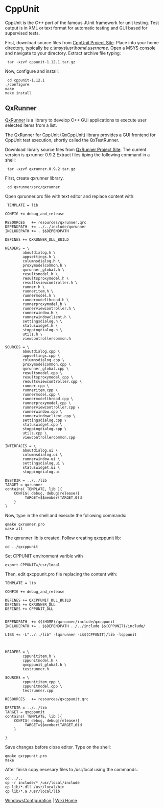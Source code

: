 # CppUnit #

CppUnit is the C++ port of the famous JUnit framework for unit testing. Test output is in XML or text format for automatic testing and GUI based for supervised tests.


First, download source files from [CppUnit Project Site](http://sourceforge.net/projects/cppunit/). Place into your home directory, typically be _c:\msys\usr\home\username_. Open a MSYS console and navigate to your directory. Extract archive file typing:
```
 tar -xzvf cppunit-1.12.1.tar.gz
```

Now, configure and install:
```
 cd cppunit-1.12.1
./configure
make 
make install
```

## QxRunner ##

[QxRunner](http://qxrunner.systest.ch/qxrunner/) is a library to develop C++ GUI applications to execute user selected items from a list.

The QxRunner for CppUnit (QxCppUnit) library provides a GUI frontend for CppUnit test execution, shortly called the QxTestRunner.

Download library source files from [QxRunner Project Site](http://qxrunner.systest.ch/common/download.htm). The current version is qxrunner 0.9.2.Extract files tiping the following command in a shell:
```
 tar -xzvf qxrunner.0.9.2.tar.gz
```

First, create qxrunner library.
```
 cd qxrunner/src/qxrunner
```

Open qxrunner.pro file with text editor and replace content with:
```
 TEMPLATE = lib

CONFIG += debug_and_release

RESOURCES   += resources/qxrunner.qrc
DEPENDPATH  += ../../include/qxrunner
INCLUDEPATH += . $$DEPENDPATH

DEFINES += QXRUNNER_DLL_BUILD

HEADERS = \
        aboutdialog.h \
        appsettings.h \
        columnsdialog.h \
        proxymodelcommon.h \
        qxrunner_global.h \
        resultsmodel.h \
        resultsproxymodel.h \
        resultsviewcontroller.h \
        runner.h \
        runneritem.h \
        runnermodel.h \
        runnermodelthread.h \
        runnerproxymodel.h \
        runnerviewcontroller.h \
        runnerwindow.h \
        runnerwindowclient.h \
        settingsdialog.h \
        statuswidget.h \
        stoppingdialog.h \
        utils.h \
        viewcontrollercommon.h
        
SOURCES = \
        aboutdialog.cpp \
        appsettings.cpp \
        columnsdialog.cpp \
        proxymodelcommon.cpp \
        qxrunner_global.cpp \
        resultsmodel.cpp \
        resultsproxymodel.cpp \
        resultsviewcontroller.cpp \
        runner.cpp \
        runneritem.cpp \
        runnermodel.cpp \
        runnermodelthread.cpp \
        runnerproxymodel.cpp \
        runnerviewcontroller.cpp \
        runnerwindow.cpp \
        runnerwindowclient.cpp \
        settingsdialog.cpp \
        statuswidget.cpp \
        stoppingdialog.cpp \
        utils.cpp \
        viewcontrollercommon.cpp

INTERFACES = \
        aboutdialog.ui \
        columnsdialog.ui \
        runnerwindow.ui \
        settingsdialog.ui \
        statuswidget.ui \
        stoppingdialog.ui

DESTDIR = ../../lib
TARGET = qxrunner
contains( TEMPLATE, lib ){
    CONFIG( debug, debug|release){
         TARGET=$$member(TARGET,0)d
    }
}
```

Now, type in the shell and execute the following commands:
```
qmake qxrunner.pro
make all
```

The qxrunner lib is created. Follow creating qxcppunit lib:
```
cd ../qxcppunit
```

Set CPPUNIT environment varible with
```
export CPPUNIT=/usr/local
```

Then, edit qxcppunit.pro file replacing the content with:
```
TEMPLATE = lib

CONFIG += debug_and_release

DEFINES += QXCPPUNIT_DLL_BUILD
DEFINES += QXRUNNER_DLL
DEFINES += CPPUNIT_DLL


DEPENDPATH  += $$(HOME)/qxrunner/include/qxcppunit
INCLUDEPATH += . $$DEPENDPATH ../../include $$(CPPUNIT)/include/

LIBS += -L"../../lib" -lqxrunner -L$$(CPPUNIT)/lib -lcppunit



HEADERS = \
        cppunititem.h \
        cppunitmodel.h \
        qxcppunit_global.h \
        testrunner.h

SOURCES = \
        cppunititem.cpp \
        cppunitmodel.cpp \
        testrunner.cpp

RESOURCES   += resources/qxcppunit.qrc

DESTDIR = ../../lib
TARGET = qxcppunit
contains( TEMPLATE, lib ){
    CONFIG( debug, debug|release){
         TARGET=$$member(TARGET,0)d
    }

}
```

Save changes before close editor. Type on the shell:
```
qmake qxcppunit.pro
make
```

After finish copy necesary files to /usr/local using the commands:
```
cd ../..
cp -r include/* /usr/local/include
cp lib/*.dll /usr/local/bin
cp lib/*.a /usr/local/lib
```

[WindowsConfiguration](InstallingForWindows.md) | [Wiki Home](http://code.google.com/p/tonatiuh/w/list)